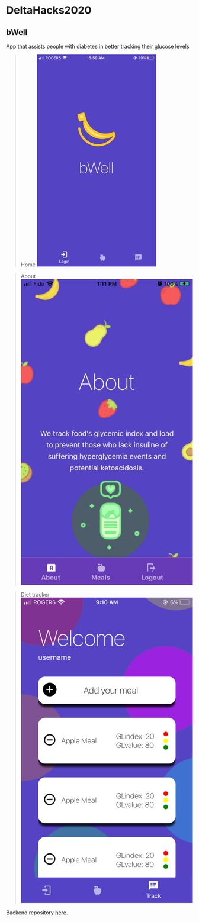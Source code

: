 # DeltaHacks2020

## bWell

App that assists people with diabetes in better tracking their glucose levels

> Home
![](displayAssets/bwellLanding.jpg)

> About
![](displayAssets/bwellAbout.jpeg)

> Diet tracker
![](displayAssets/bwellTracker.png)

Backend repository [here](https://github.com/jeverd/deltahacks).
